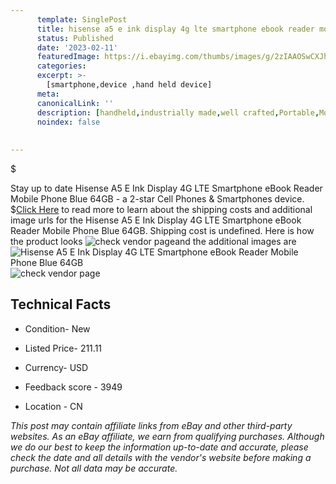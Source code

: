 ```yaml
---
      template: SinglePost
      title: hisense a5 e ink display 4g lte smartphone ebook reader mobile phone blue 64gb
      status: Published
      date: '2023-02-11'
      featuredImage: https://i.ebayimg.com/thumbs/images/g/2zIAAOSwCXJhufb8/s-l225.jpg
      categories: 
      excerpt: >-
        [smartphone,device ,hand held device]
      meta:
      canonicalLink: ''
      description: [handheld,industrially made,well crafted,Portable,Mobile,Compact,Convenient,Lightweight,Maneuverable,Man-portable,Miniature,Carriable,Hand-held,Light,Holdable,Transportable,Mobile device,Pocket-sized,On-the-go,Wireless,Cordless,Compact size,Convenient size, smartphone,device ,hand held device]
      noindex: false
      
        
---
```

$

Stay up to date Hisense A5 E Ink Display 4G LTE Smartphone eBook Reader Mobile Phone Blue 64GB - a 2-star Cell Phones & Smartphones device.
$[Click Here](https://www.ebay.com/itm/224742960056?hash=item3453b96bb8%3Ag%3A2zIAAOSwCXJhufb8&mkevt=1&mkcid=1&mkrid=711-53200-19255-0&campid=%253CePNCampaignId%253E&customid=%253CreferenceId%253E&toolid=10049) to read more to learn about the shipping costs and additional image urls for the Hisense A5 E Ink Display 4G LTE Smartphone eBook Reader Mobile Phone Blue 64GB. Shipping cost is undefined. Here is how the product looks ![check vendor page](https://i.ebayimg.com/thumbs/images/g/2zIAAOSwCXJhufb8/s-l225.jpg)and the additional images are![Hisense A5 E Ink Display 4G LTE Smartphone eBook Reader Mobile Phone Blue 64GB](https://i.ebayimg.com/images/g/2zIAAOSwCXJhufb8/s-l960.jpg)![check vendor page](https://origin-galleryplus.ebayimg.com/ws/web/224742960056_2_0_1/225x225.jpg,https://origin-galleryplus.ebayimg.com/ws/web/224742960056_3_0_1/225x225.jpg,https://origin-galleryplus.ebayimg.com/ws/web/224742960056_4_0_1/225x225.jpg,https://origin-galleryplus.ebayimg.com/ws/web/224742960056_5_0_1/225x225.jpg,https://origin-galleryplus.ebayimg.com/ws/web/224742960056_6_0_1/225x225.jpg,https://origin-galleryplus.ebayimg.com/ws/web/224742960056_7_0_1/225x225.jpg,https://origin-galleryplus.ebayimg.com/ws/web/224742960056_8_0_1/225x225.jpg,https://origin-galleryplus.ebayimg.com/ws/web/224742960056_9_0_1/225x225.jpg,https://origin-galleryplus.ebayimg.com/ws/web/224742960056_10_0_1/225x225.jpg,https://origin-galleryplus.ebayimg.com/ws/web/224742960056_11_0_1/225x225.jpg,https://origin-galleryplus.ebayimg.com/ws/web/224742960056_12_0_1/225x225.jpg)



 ## Technical Facts 



     
      

 - Condition- New 


      

 - Listed Price- 211.11 


      

 - Currency- USD 


      

 - Feedback score - 3949 


      

 - Location - CN 


      
      

 *_This post may contain affiliate links from eBay and other third-party websites. As an eBay affiliate, we earn from qualifying purchases. Although we do our best to keep the information up-to-date and accurate, please check the date and all details with the vendor's website before making a purchase. Not all data may be accurate._*







